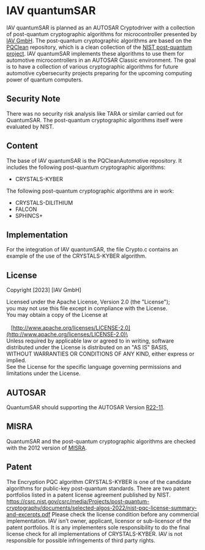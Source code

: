 # IAV quantumSAR
IAV quantumSAR is planned as an AUTOSAR Cryptodriver with a collection of post-quantum cryptographic algorithms for microcontroller presented by [IAV GmbH](https://www.iav.com/). The post-quantum cryptographic algorithms are based on the [PQClean](https://github.com/PQClean/PQClean) repository, which is a clean collection of the [NIST post-quantum project](https://csrc.nist.gov/projects/post-quantum-cryptography). IAV quantumSAR implements these algorithms to use them for automotive microcontrollers in an AUTOSAR Classic environment. The goal is to have a collection of various cryptographic algorithms for future automotive cybersecurity projects preparing for the upcoming computing power of quantum computers.

## Security Note
There was no security risk analysis like TARA or similar carried out for QuantumSAR. The post-quantum cryptographic algorithms itself were evaluated by NIST.

## Content
The base of IAV quantumSAR is the PQCleanAutomotive repository. It includes the following post-quantum cryptographic algorithms:

* CRYSTALS-KYBER

The following post-quantum cryptographic algorithms are in work:

* CRYSTALS-DILITHIUM
* FALCON
* SPHINCS+

## Implementation
For the integration of IAV quantumSAR, the file Crypto.c contains an example of the use of the CRYSTALS-KYBER algorithm.

## License

Copyright [2023] [IAV GmbH]

Licensed under the Apache License, Version 2.0 (the "License");\
you may not use this file except in compliance with the License.\
You may obtain a copy of the License at\
\
&nbsp;&nbsp;&nbsp;[http://www.apache.org/licenses/LICENSE-2.0](http://www.apache.org/licenses/LICENSE-2.0)\
\
Unless required by applicable law or agreed to in writing, software\
distributed under the License is distributed on an "AS IS" BASIS,\
WITHOUT WARRANTIES OR CONDITIONS OF ANY KIND, either express or implied.\
See the License for the specific language governing permissions and\
limitations under the License.

## AUTOSAR

QuantumSAR should supporting the AUTOSAR Version [R22-11](https://www.autosar.org/fileadmin/standards/R22-11/CP/AUTOSAR_SWS_CryptoDriver.pdf). 

## MISRA
QuantumSAR and the post-quantum cryptographic algorithms are checked with the 2012 version of [MISRA](https://misra.org.uk/app/uploads/2021/06/MISRA-C-2012-Permits-First-Edition.pdf).

## Patent
The Encryption PQC algorithm CRYSTALS-KYBER is one of the candidate algorithms for public-key post-quantum standards. There are two patent portfolios listed in a patent license agreement published by NIST.  
https://csrc.nist.gov/csrc/media/Projects/post-quantum-cryptography/documents/selected-algos-2022/nist-pqc-license-summary-and-excerpts.pdf
Please check the license condition before any commercial implementation. IAV isn’t owner, applicant, licensor or sub-licensor of the patent portfolios. It is any implementers sole responsibility to do the final license check for all implementations of CRYSTALS-KYBER. IAV is not responsible for possible infringements of third party rights.
